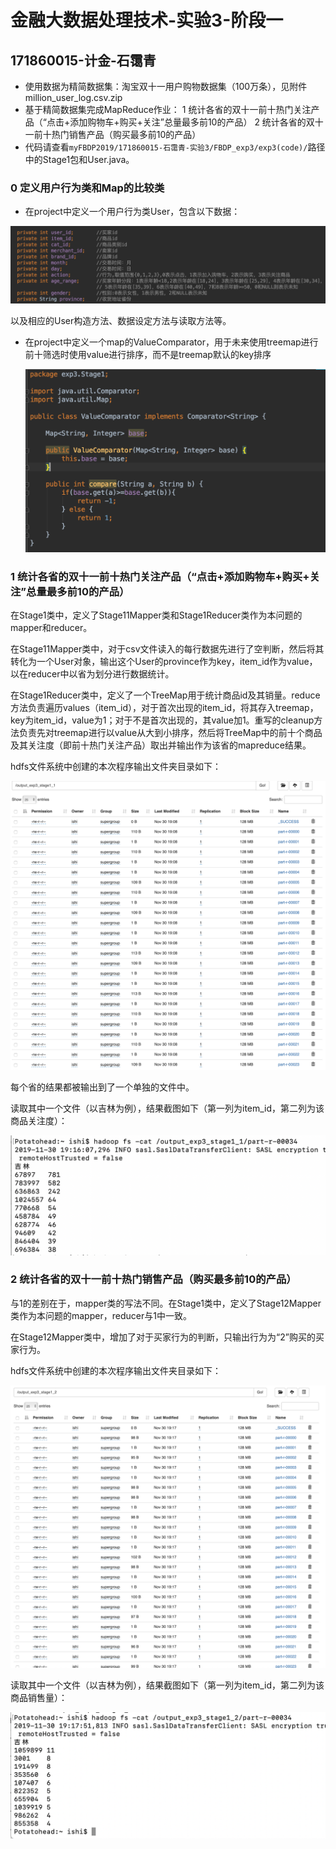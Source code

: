 # 金融大数据处理技术-实验3-阶段一

## 171860015-计金-石霭青

* 使用数据为精简数据集：淘宝双十一用户购物数据集（100万条），见附件 million_user_log.csv.zip
* 基于精简数据集完成MapReduce作业：
  1 统计各省的双十一前十热门关注产品（“点击+添加购物车+购买+关注”总量最多前10的产品）
  2 统计各省的双十一前十热门销售产品（购买最多前10的产品）
* 代码请查看`myFBDP2019/171860015-石霭青-实验3/FBDP_exp3/exp3(code)/`路径中的Stage1包和User.java。

### 0 定义用户行为类和Map的比较类

* 在project中定义一个用户行为类User，包含以下数据：

<img src="./imgs/User.png" alt="User" style="zoom:50%;" />

以及相应的User构造方法、数据设定方法与读取方法等。

* 在project中定义一个map的ValueComparator，用于未来使用treemap进行前十筛选时使用value进行排序，而不是treemap默认的key排序

  <img src="./imgs/comparator.png" alt="User" style="zoom:50%;" />

### 1 统计各省的双十一前十热门关注产品（“点击+添加购物车+购买+关注”总量最多前10的产品）

在Stage1类中，定义了Stage11Mapper类和Stage1Reducer类作为本问题的mapper和reducer。

在Stage11Mapper类中，对于csv文件读入的每行数据先进行了空判断，然后将其转化为一个User对象，输出这个User的province作为key，item_id作为value，以在reducer中以省为划分进行数据统计。

在Stage1Reducer类中，定义了一个TreeMap用于统计商品id及其销量。reduce方法负责遍历values（item_id），对于首次出现的item_id，将其存入treemap，key为item_id，value为1；对于不是首次出现的，其value加1。重写的cleanup方法负责先对treemap进行以value从大到小排序，然后将TreeMap中的前十个商品及其关注度（即前十热门关注产品）取出并输出作为该省的mapreduce结果。

hdfs文件系统中创建的本次程序输出文件夹目录如下：

<img src="./imgs/stage1_1.png" alt="stage1_1" style="zoom:50%;" />

每个省的结果都被输出到了一个单独的文件中。

读取其中一个文件（以吉林为例），结果截图如下（第一列为item_id，第二列为该商品关注度）：

<img src="./imgs/stage1_1result.png" alt="stage1_1result" style="zoom:50%;" />

### 2 统计各省的双十一前十热门销售产品（购买最多前10的产品）

与1的差别在于，mapper类的写法不同。在Stage1类中，定义了Stage12Mapper类作为本问题的mapper，reducer与1中一致。

在Stage12Mapper类中，增加了对于买家行为的判断，只输出行为为“2”购买的买家行为。

hdfs文件系统中创建的本次程序输出文件夹目录如下：

<img src="./imgs/stage1_2.png" alt="stage1_2" style="zoom:50%;" />

读取其中一个文件（以吉林为例），结果截图如下（第一列为item_id，第二列为该商品销售量）：

<img src="./imgs/stage1_2result.png" alt="stage1_2result" style="zoom:50%;" />